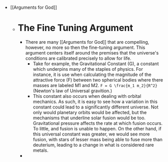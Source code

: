 - [[Arguments for God]]
	- # The Fine Tuning Argument
		- There are many [[Arguments for God]] that are compelling, however, no more so then the fine-tuning argument. This argument centers itself around the premises that the universe's conditions  are calibrated precisely to allow for life.
			- Take for example, the Gravitational Constant (G), a constant which underpins many of the staples of physics. For instance, it is use when calculating the magnitude of the attractive force (F) between two spherical bodies  where there masses are labeled M1 and M2. ` F = G \frac{m_1 m_2}{R^2} ` (Newton's law of Universal gravition.)
			- This constant also occurs when dealing with orbital mechanics. As such, it is easy to see how a variation in this constant could lead to a significantly different universe. Not only would planetary orbits would be affected, but the mechanisms that underline solar fusion would be too. Gravitational pressure affects the rate at which fusion occurs. To little, and fusion is unable to happen.  On the other hand, if this universal constant was greater, we would see more fusion, with stars of lesser mass being able to fuse more than deuterium, leading to a change in what is considered rare metals.
		-